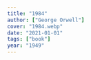 ```yaml
---
title: "1984"
author: ["George Orwell"]
cover: "1984.webp"
date: "2021-01-01"
tags: ["book"]
year: "1949"
---
```

